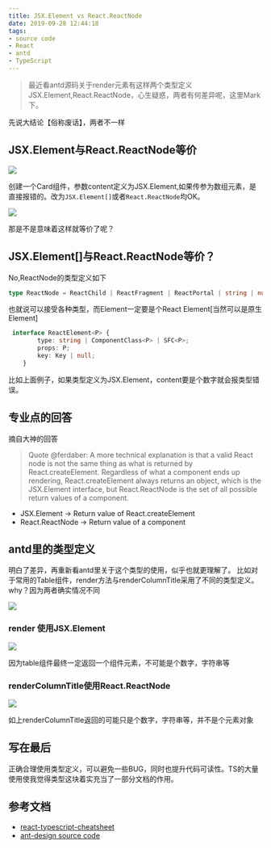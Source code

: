 ```yaml
---
title: JSX.Element vs React.ReactNode
date: 2019-09-28 12:44:18
tags:
- source code
- React
- antd
- TypeScript
---
```

> 最近看antd源码关于render元素有这样两个类型定义 JSX.Element,React.ReactNode，心生疑惑，两者有何差异呢，这里Mark下。

先说大结论【俗称废话】，两者不一样

## JSX.Element与React.ReactNode等价

![](http://static.1991421.cn/2019-09-28-040933.jpg)

创建一个Card组件，参数content定义为JSX.Element,如果传参为数组元素，是直接报错的。改为`JSX.Element[]`或者`React.ReactNode`均OK。

![](http://static.1991421.cn/2019-09-28-041055.jpg)

那是不是意味着这样就等价了呢？

## JSX.Element[]与React.ReactNode等价？
No,ReactNode的类型定义如下

```typescript
type ReactNode = ReactChild | ReactFragment | ReactPortal | string | number | boolean | null | undefined;
```
也就说可以接受各种类型，而Element一定要是个React Element[当然可以是原生Element]

```typescript
 interface ReactElement<P> {
        type: string | ComponentClass<P> | SFC<P>;
        props: P;
        key: Key | null;
    }
```
比如上面例子，如果类型定义为JSX.Element，content要是个数字就会报类型错误。

## 专业点的回答
摘自大神的回答
> Quote @ferdaber: A more technical explanation is that a valid React node is not the same thing as what is returned by React.createElement. Regardless of what a component ends up rendering, React.createElement always returns an object, which is the JSX.Element interface, but React.ReactNode is the set of all possible return values of a component.


- JSX.Element -> Return value of React.createElement
- React.ReactNode -> Return value of a component

## antd里的类型定义
明白了差异，再重新看antd里关于这个类型的使用，似乎也就更理解了。
比如对于常用的Table组件，render方法与renderColumnTitle采用了不同的类型定义。why？因为两者确实情况不同

![](http://static.1991421.cn/2019-09-28-043512.jpg)

### render 使用JSX.Element

![](http://static.1991421.cn/2019-09-28-044507.jpg)

因为table组件最终一定返回一个组件元素，不可能是个数字，字符串等

### renderColumnTitle使用React.ReactNode

![](http://static.1991421.cn/2019-09-28-044027.jpg)

如上renderColumnTitle返回的可能只是个数字，字符串等，并不是个元素对象


## 写在最后
正确合理使用类型定义，可以避免一些BUG，同时也提升代码可读性。TS的大量使用使我觉得类型这块着实充当了一部分文档的作用。


## 参考文档
- [react-typescript-cheatsheet](https://github.com/typescript-cheatsheets/react-typescript-cheatsheet)
- [ant-design source code](https://github.com/ant-design/ant-design)